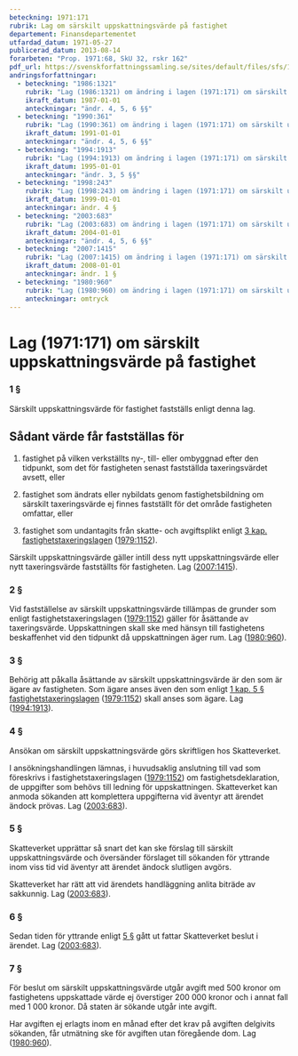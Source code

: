 ```yaml
---
beteckning: 1971:171
rubrik: Lag om särskilt uppskattningsvärde på fastighet
departement: Finansdepartementet
utfardad_datum: 1971-05-27
publicerad_datum: 2013-08-14
forarbeten: "Prop. 1971:68, SkU 32, rskr 162"
pdf_url: https://svenskforfattningssamling.se/sites/default/files/sfs/1971-05/SFS1971-171.pdf
andringsforfattningar:
  - beteckning: "1986:1321"
    rubrik: "Lag (1986:1321) om ändring i lagen (1971:171) om särskilt uppskattningsvärde på fastighet"
    ikraft_datum: 1987-01-01
    anteckningar: "ändr. 4, 5, 6 §§"
  - beteckning: "1990:361"
    rubrik: "Lag (1990:361) om ändring i lagen (1971:171) om särskilt uppskattningsvärde på fastighet"
    ikraft_datum: 1991-01-01
    anteckningar: "ändr. 4, 5, 6 §§"
  - beteckning: "1994:1913"
    rubrik: "Lag (1994:1913) om ändring i lagen (1971:171) om särskilt uppskattningsvärde på fastighet"
    ikraft_datum: 1995-01-01
    anteckningar: "ändr. 3, 5 §§"
  - beteckning: "1998:243"
    rubrik: "Lag (1998:243) om ändring i lagen (1971:171) om särskilt uppskattningsvärde på fastighet"
    ikraft_datum: 1999-01-01
    anteckningar: ändr. 4 §
  - beteckning: "2003:683"
    rubrik: "Lag (2003:683) om ändring i lagen (1971:171) om särskilt uppskattningsvärde på fastighet"
    ikraft_datum: 2004-01-01
    anteckningar: "ändr. 4, 5, 6 §§"
  - beteckning: "2007:1415"
    rubrik: "Lag (2007:1415) om ändring i lagen (1971:171) om särskilt uppskattningsvärde på fastighet"
    ikraft_datum: 2008-01-01
    anteckningar: ändr. 1 §
  - beteckning: "1980:960"
    rubrik: "Lag (1980:960) om ändring i lagen (1971:171) om särskilt uppskattningsvärde på fastighet"
    anteckningar: omtryck
---
```


# Lag (1971:171) om särskilt uppskattningsvärde på fastighet

### 1 §

Särskilt uppskattningsvärde för fastighet fastställs enligt denna lag.

## Sådant värde får fastställas för

1) fastighet på vilken verkställts ny-, till- eller ombyggnad efter den tidpunkt, som det för fastigheten senast fastställda taxeringsvärdet avsett, eller

2) fastighet som ändrats eller nybildats genom fastighetsbildning om särskilt taxeringsvärde ej finnes fastställt för det område fastigheten omfattar, eller

3) fastighet som undantagits från skatte- och avgiftsplikt enligt [3 kap. fastighetstaxeringslagen](https://selex.se/eli/sfs/1979/1152) ([1979:1152](https://selex.se/eli/sfs/1979/1152)).

Särskilt uppskattningsvärde gäller intill dess nytt uppskattningsvärde eller nytt taxeringsvärde fastställts för fastigheten. Lag ([2007:1415](https://selex.se/eli/sfs/2007/1415)).

### 2 §

Vid fastställelse av särskilt uppskattningsvärde tillämpas de grunder som enligt fastighetstaxeringslagen ([1979:1152](https://selex.se/eli/sfs/1979/1152)) gäller för åsättande av taxeringsvärde. Uppskattningen skall ske med hänsyn till fastighetens beskaffenhet vid den tidpunkt då uppskattningen äger rum. Lag ([1980:960](https://selex.se/eli/sfs/1980/960)).

### 3 §

Behörig att påkalla åsättande av särskilt uppskattningsvärde är den som är ägare av fastigheten. Som ägare anses även den som enligt [1 kap. 5 § fastighetstaxeringslagen](https://selex.se/eli/sfs/1979/1152#kap1.5) ([1979:1152](https://selex.se/eli/sfs/1979/1152)) skall anses som ägare. Lag ([1994:1913](https://selex.se/eli/sfs/1994/1913)).

### 4 §

Ansökan om särskilt uppskattningsvärde görs skriftligen hos Skatteverket.

I ansökningshandlingen lämnas, i huvudsaklig anslutning till vad som föreskrivs i fastighetstaxeringslagen ([1979:1152](https://selex.se/eli/sfs/1979/1152)) om fastighetsdeklaration, de uppgifter som behövs till ledning för uppskattningen. Skatteverket kan anmoda sökanden att komplettera uppgifterna vid äventyr att ärendet ändock prövas. Lag ([2003:683](https://selex.se/eli/sfs/2003/683)).

### 5 §

Skatteverket upprättar så snart det kan ske förslag till särskilt uppskattningsvärde och översänder förslaget till sökanden för yttrande inom viss tid vid äventyr att ärendet ändock slutligen avgörs.

Skatteverket har rätt att vid ärendets handläggning anlita biträde av sakkunnig. Lag ([2003:683](https://selex.se/eli/sfs/2003/683)).

### 6 §

Sedan tiden för yttrande enligt [5 §](#5) gått ut fattar Skatteverket beslut i ärendet. Lag ([2003:683](https://selex.se/eli/sfs/2003/683)).

### 7 §

För beslut om särskilt uppskattningsvärde utgår avgift med 500 kronor om fastighetens uppskattade värde ej överstiger 200 000 kronor och i annat fall med 1 000 kronor. Då staten är sökande utgår inte avgift.

Har avgiften ej erlagts inom en månad efter det krav på avgiften delgivits sökanden, får utmätning ske för avgiften utan föregående dom. Lag ([1980:960](https://selex.se/eli/sfs/1980/960)).